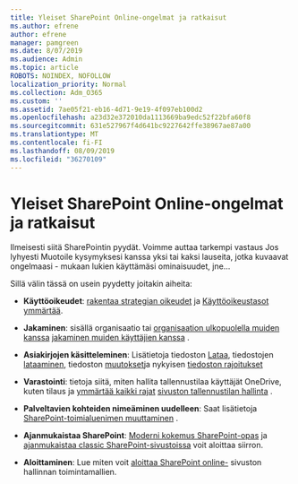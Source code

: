 ```yaml
---
title: Yleiset SharePoint Online-ongelmat ja ratkaisut
ms.author: efrene
author: efrene
manager: pamgreen
ms.date: 8/07/2019
ms.audience: Admin
ms.topic: article
ROBOTS: NOINDEX, NOFOLLOW
localization_priority: Normal
ms.collection: Adm_O365
ms.custom: ''
ms.assetid: 7ae05f21-eb16-4d71-9e19-4f097eb100d2
ms.openlocfilehash: a23d32e372010da1113669ba9edc52f22bfa60f8
ms.sourcegitcommit: 631e527967f4d641bc9227642ffe38967ae87a00
ms.translationtype: MT
ms.contentlocale: fi-FI
ms.lasthandoff: 08/09/2019
ms.locfileid: "36270109"
---
```

# <a name="sharepoint-online-common-issues-and-resolutions"></a>Yleiset SharePoint Online-ongelmat ja ratkaisut

Ilmeisesti siitä SharePointin pyydät. Voimme auttaa tarkempi vastaus Jos lyhyesti Muotoile kysymyksesi kanssa yksi tai kaksi lauseita, jotka kuvaavat ongelmaasi - mukaan lukien käyttämäsi ominaisuudet, jne... 

Sillä välin tässä on usein pyydetty joitakin aiheita:





- **Käyttöoikeudet**: [rakentaa strategian oikeudet](https://docs.microsoft.com/sharepoint/default-sharepoint-groups) ja [Käyttöoikeustasot ymmärtää](https://docs.microsoft.com/sharepoint/understanding-permission-levels).

- **Jakaminen**: sisällä organisaatio tai [organisaation ulkopuolella muiden kanssa](https://docs.microsoft.com/sharepoint/external-sharing-overview) [jakaminen muiden käyttäjien kanssa](https://docs.microsoft.com/sharepoint/default-sharepoint-groups) .

- **Asiakirjojen käsitteleminen**: Lisätietoja tiedoston [Lataa](https://support.office.com/article/Upload-a-folder-or-files-to-a-document-library-eb18fcba-c953-4d45-8d90-8da66edeacdb), tiedostojen [lataaminen](https://support.office.com/article/Download-files-and-folders-from-OneDrive-or-SharePoint-5c7397b7-19c7-4893-84fe-d02e8fa5df05), tiedoston [muutokset](https://support.office.com/article/Edit-a-document-in-a-document-library-02d8497f-1c13-4114-949a-b8466f639b07)ja nykyisen [tiedoston rajoitukset](https://support.office.com/article/invalid-file-names-and-file-types-in-onedrive-onedrive-for-business-and-sharepoint-64883a5d-228e-48f5-b3d2-eb39e07630fa?ui=en-US&amp;rs=en-US&amp;ad=US)

- **Varastointi**: tietoja siitä, miten hallita tallennustilaa käyttäjät OneDrive</a>, kuten tilaus ja [ymmärtää kaikki rajat](https://docs.microsoft.com/office365/servicedescriptions/sharepoint-online-service-description/sharepoint-online-limits) [sivuston tallennustilan hallinta](https://docs.microsoft.com/sharepoint/manage-site-collection-storage-limits) .

- **Palveltavien kohteiden nimeäminen uudelleen**: Saat lisätietoja [SharePoint-toimialuenimen muuttaminen](https://docs.microsoft.com/sharepoint/change-your-sharepoint-domain-name) .

- **Ajanmukaistaa SharePoint**: [Moderni kokemus SharePoint-opas](https://docs.microsoft.com/sharepoint/guide-to-sharepoint-modern-experience) ja [ajanmukaistaa classic SharePoint-sivustoissa](https://docs.microsoft.com/sharepoint/dev/transform/modernize-classic-sites) voit aloittaa siirron.

- **Aloittaminen**: Lue miten voit [aloittaa SharePoint online-](https://docs.microsoft.com/sharepoint/introduction) sivuston hallinnan toimintamallien.